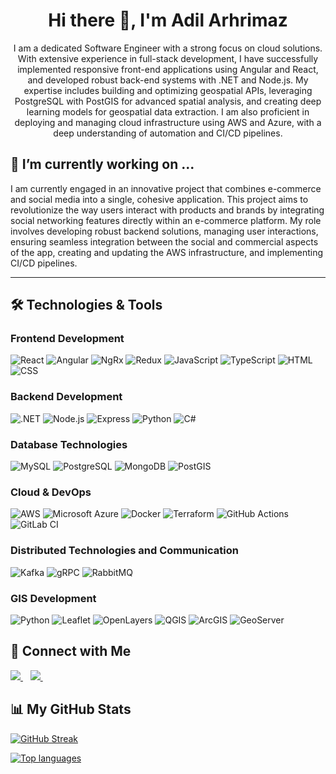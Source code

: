 <h1 align='center'> Hi there 👋, I'm Adil Arhrimaz</h1>

<!--
**adil-arhrimaz/adil-arhrimaz** is a ✨ _special_ ✨ repository because its `README.md` (this file) appears on your GitHub profile.
-->

<p align='center'>
I am a dedicated Software Engineer with a strong focus on cloud solutions. With extensive experience in full-stack development, I have successfully implemented responsive front-end applications using Angular and React, and developed robust back-end systems with .NET and Node.js. My expertise includes building and optimizing geospatial APIs, leveraging PostgreSQL with PostGIS for advanced spatial analysis, and creating deep learning models for geospatial data extraction. I am also proficient in deploying and managing cloud infrastructure using AWS and Azure, with a deep understanding of automation and CI/CD pipelines.
</p>

## 🔭 I’m currently working on ...
I am currently engaged in an innovative project that combines e-commerce and social media into a single, cohesive application. This project aims to revolutionize the way users interact with products and brands by integrating social networking features directly within an e-commerce platform. My role involves developing robust backend solutions, managing user interactions, ensuring seamless integration between the social and commercial aspects of the app, creating and updating the AWS infrastructure, and implementing CI/CD pipelines.

<hr>

## 🛠️ Technologies & Tools

### Frontend Development
![React](https://img.shields.io/badge/-React-61DAFB?logo=react&logoColor=white&style=for-the-badge)
![Angular](https://img.shields.io/badge/-Angular-DD0031?logo=angular&logoColor=white&style=for-the-badge)
![NgRx](https://img.shields.io/badge/-NgRx-a829c3?logo=ngrx&logoColor=white&style=for-the-badge)
![Redux](https://img.shields.io/badge/-Redux-764abc?logo=redux&logoColor=white&style=for-the-badge)
![JavaScript](https://img.shields.io/badge/-JavaScript-F7DF1E?logo=javascript&logoColor=white&style=for-the-badge)
![TypeScript](https://img.shields.io/badge/-TypeScript-007ACC?logo=typescript&logoColor=white&style=for-the-badge)
![HTML](https://img.shields.io/badge/-HTML-E34F26?logo=html5&logoColor=white&style=for-the-badge)
![CSS](https://img.shields.io/badge/-CSS-1572B6?logo=css3&logoColor=white&style=for-the-badge)

### Backend Development
![.NET](https://img.shields.io/badge/-.NET-512BD4?logo=.net&logoColor=white&style=for-the-badge)
![Node.js](https://img.shields.io/badge/-Node.js-339933?logo=node.js&logoColor=white&style=for-the-badge)
![Express](https://img.shields.io/badge/-Express-000000?logo=express&logoColor=white&style=for-the-badge)
![Python](https://img.shields.io/badge/-Python-3776AB?logo=python&logoColor=white&style=for-the-badge)
![C#](https://img.shields.io/badge/-C%23-239120?logo=c-sharp&logoColor=white&style=for-the-badge)

### Database Technologies
![MySQL](https://img.shields.io/badge/-MySQL-4479A1?logo=mysql&logoColor=white&style=for-the-badge)
![PostgreSQL](https://img.shields.io/badge/-PostgreSQL-336791?logo=postgresql&logoColor=white&style=for-the-badge)
![MongoDB](https://img.shields.io/badge/-MongoDB-47A248?logo=mongodb&logoColor=white&style=for-the-badge)
![PostGIS](https://img.shields.io/badge/-PostGIS-419F6A?logo=postgresql&logoColor=white&style=for-the-badge)

### Cloud & DevOps
![AWS](https://img.shields.io/badge/-AWS-232F3E?logo=amazon-aws&logoColor=white&style=for-the-badge)
![Microsoft Azure](https://img.shields.io/badge/-Microsoft%20Azure-0078D4?logo=microsoft-azure&logoColor=white&style=for-the-badge)
![Docker](https://img.shields.io/badge/-Docker-2496ED?logo=docker&logoColor=white&style=for-the-badge)
![Terraform](https://img.shields.io/badge/-Terraform-623CE4?logo=terraform&logoColor=white&style=for-the-badge)
![GitHub Actions](https://img.shields.io/badge/-GitHub%20Actions-2088FF?logo=github-actions&logoColor=white&style=for-the-badge)
![GitLab CI](https://img.shields.io/badge/-GitLab%20CI-FCA121?logo=gitlab&logoColor=white&style=for-the-badge)

### Distributed Technologies and Communication  
![Kafka](https://img.shields.io/badge/-Kafka-231F20?logo=apachekafka&logoColor=white&style=for-the-badge)
![gRPC](https://img.shields.io/badge/-gRPC-4285F4?logo=google&logoColor=white&style=for-the-badge)
![RabbitMQ](https://img.shields.io/badge/-RabbitMQ-FF6600?logo=rabbitmq&logoColor=white&style=for-the-badge)


### GIS Development
![Python](https://img.shields.io/badge/-Python-3776AB?logo=python&logoColor=white&style=for-the-badge)
![Leaflet](https://img.shields.io/badge/-Leaflet-199900?logo=leaflet&logoColor=white&style=for-the-badge)
![OpenLayers](https://img.shields.io/badge/-OpenLayers-1f6b75?logo=openlayers&logoColor=white&style=for-the-badge)
![QGIS](https://img.shields.io/badge/-QGIS-589632?logo=qgis&logoColor=white&style=for-the-badge)
![ArcGIS](https://img.shields.io/badge/-ArcGIS-0079C1?logo=arcgis&logoColor=white&style=for-the-badge)
![GeoServer](https://img.shields.io/badge/-GeoServer-6CAAD5?logo=geoserver&logoColor=white&style=for-the-badge)

## :link: Connect with Me

<a href="https://www.linkedin.com/in/adil-arhrimaz/">
  <img src="https://img.shields.io/badge/linkedin-%230077B5.svg?&style=for-the-badge&logo=linkedin&logoColor=white" />
</a>&nbsp;&nbsp;

<a href="mailto:adilarhrimaz@gmail.com">
  <img src="https://img.shields.io/badge/email me-%23D14836.svg?&style=for-the-badge&logo=gmail&logoColor=white" />
</a>&nbsp;&nbsp;

## 📊 My GitHub Stats

[![GitHub Streak](https://github-readme-streak-stats.herokuapp.com?user=adil-arhrimaz)](https://git.io/streak-stats)

[![Top languages](https://github-readme-stats.vercel.app/api/top-langs/?username=adil-arhrimaz&layout=compact)](https://github.com/anuraghazra/github-readme-stats)
